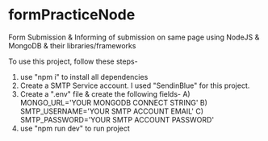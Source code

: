 # formPracticeNode

Form Submission &amp; Informing of submission on same page using NodeJS &amp; MongoDB &amp; their libraries/frameworks

To use this project, follow these steps-

1. use "npm i" to install all dependencies
2. Create a SMTP Service account. I used "SendinBlue" for this project.
3. Create a ".env" file & create the following fields-
   A) MONGO_URL='YOUR MONGODB CONNECT STRING'
   B) SMTP_USERNAME='YOUR SMTP ACCOUNT EMAIL'
   C) SMTP_PASSWORD='YOUR SMTP ACCOUNT PASSWORD'
4. use "npm run dev" to run project
